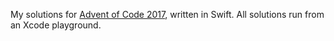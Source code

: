My solutions for [Advent of Code 2017](http://adventofcode.com/2017), written in Swift.
All solutions run from an Xcode playground.


